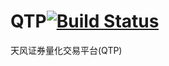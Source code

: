 # QTP[![Build Status](https://travis-ci.org/tfzq-devops/QTP.svg?branch=master)](https://travis-ci.org/tfzq-devops/QTP)
天风证券量化交易平台(QTP)

